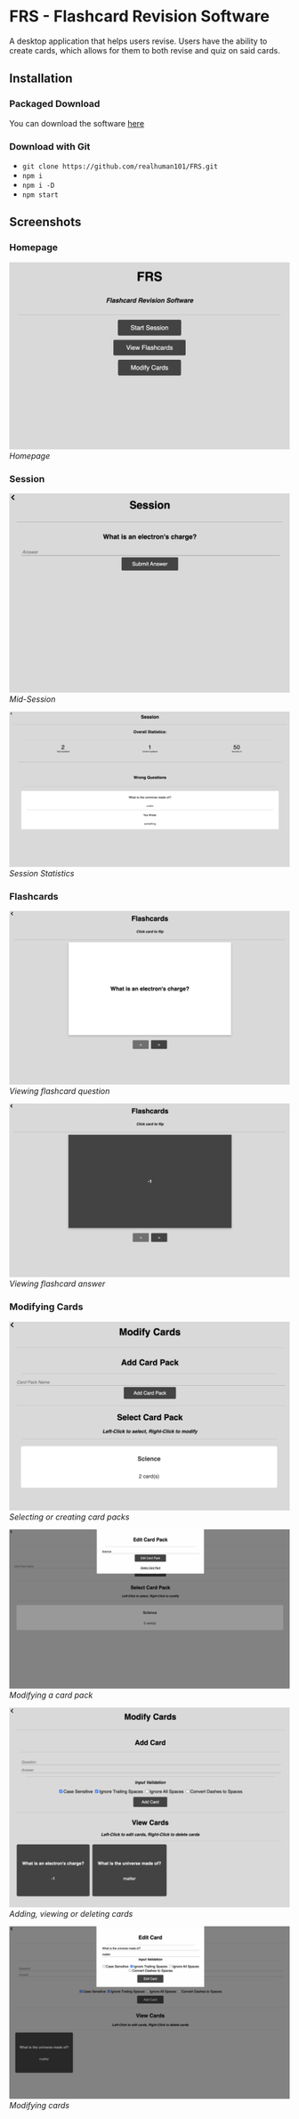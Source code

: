 # FRS - Flashcard Revision Software
A desktop application that helps users revise. Users have the ability to create cards, which allows for them to both revise and quiz on said cards.  
  
## Installation
### Packaged Download
You can download the software [here](https://realhuman101.github.io/FRS/downloads/)
### Download with Git
- `git clone https://github.com/realhuman101/FRS.git`
- `npm i`
- `npm i -D`
- `npm start`

## Screenshots
### Homepage
![](assets/screenshots/homepage.png)  
*Homepage*

### Session
![](assets/screenshots/session1.png)  
*Mid-Session*  
  
![](assets/screenshots/session2.png)
*Session Statistics*

### Flashcards
![](assets/screenshots/flashcard1.png)  
*Viewing flashcard question*  
  
![](assets/screenshots/flashcard2.png)  
*Viewing flashcard answer*

### Modifying Cards
![](assets/screenshots/modCards1.png)
*Selecting or creating card packs*  
  
![](assets/screenshots/modCards3.png)  
*Modifying a card pack*  

![](assets/screenshots/modCards2.png)  
*Adding, viewing or deleting cards*
  
![](assets/screenshots/modCards4.png)  
*Modifying cards*
